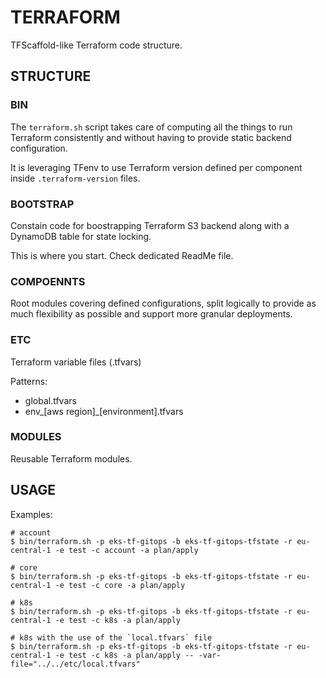 # TERRAFORM
TFScaffold-like Terraform code structure.

## STRUCTURE
### BIN
The `terraform.sh` script takes care of computing all the things to run Terraform consistently and without having to provide static backend configuration.

It is leveraging TFenv to use Terraform version defined per component inside `.terraform-version` files.

### BOOTSTRAP
Constain code for boostrapping Terraform S3 backend along with a DynamoDB table for state locking.

This is where you start. Check dedicated ReadMe file.

### COMPOENNTS
Root modules covering defined configurations, split logically to provide as much flexibility as possible and support more granular deployments.

### ETC
Terraform variable files (.tfvars)

Patterns:
* global.tfvars
* env_[aws region]_[environment].tfvars

### MODULES
Reusable Terraform modules.

## USAGE
Examples:

```
# account
$ bin/terraform.sh -p eks-tf-gitops -b eks-tf-gitops-tfstate -r eu-central-1 -e test -c account -a plan/apply

# core
$ bin/terraform.sh -p eks-tf-gitops -b eks-tf-gitops-tfstate -r eu-central-1 -e test -c core -a plan/apply

# k8s
$ bin/terraform.sh -p eks-tf-gitops -b eks-tf-gitops-tfstate -r eu-central-1 -e test -c k8s -a plan/apply

# k8s with the use of the `local.tfvars` file
$ bin/terraform.sh -p eks-tf-gitops -b eks-tf-gitops-tfstate -r eu-central-1 -e test -c k8s -a plan/apply -- -var-file="../../etc/local.tfvars"
```
